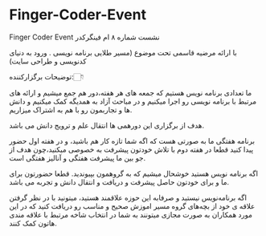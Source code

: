 # Finger-Coder-Event
Finger Coder Event
نشست شماره ۸ ام فینگرکدر

با ارائه مرضیه قاسمی تحت موضوع (مسیر طلایی برنامه نویسی . ورود به دنیای کدنویسی و  طراحی سایت)

 

توضیحات برگزارکننده:👇🏻

ما تعدادی برنامه نویس هستیم که جمعه های هر هفته،دور هم جمع میشیم و ارائه های مرتبط با برنامه نویسی رو اجرا میکنیم و در مباحث آزاد به همدیگه کمک میکنیم و دانش ها و تجاربمون رو با هم به اشتراک میزاریم.

هدف از برگزاری این دورهمی ها انتقال علم و ترویج دانش می باشد.

برنامه هفتگی ما به صورتی هست که اگه شما تازه کار هم باشید، و در هفته اول حضور پیدا کنید قطعا در هفته دوم با تلاش خودتون پیشرفت به خصوصی میکنید،چون هدف از جو بین ما پیشرفت هفتگی و آنالیز هفتگی است.

اگه برنامه نویس هستید خوشحال میشیم که به گروهمون بپیوندید. قطعا حضورتون برای ما و برای خودتون حاصل پیشرفت و دریافت و انتقال دانش و تجربه می باشد.

اگه برنامه‌نویس نیستید و صرفابه این حوزه علاقمند هستید، میتونید با در نظر گرفتن علاقه ی خود از بچه‌های گروه مسیر اموزش صحیح و مناسب رو دریافت کنید که در این مورد همکاران به صورت مجازی میتونند به شما در انتخاب شاخه مرتبط با علاقه مندی هاتون کمک‌ کنند.

